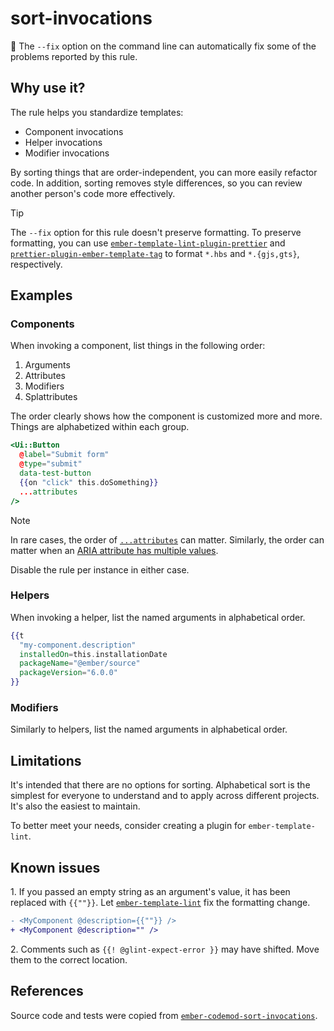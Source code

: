 # sort-invocations

🔧 The `--fix` option on the command line can automatically fix some of the problems reported by this rule.

## Why use it?

The rule helps you standardize templates:

- Component invocations
- Helper invocations
- Modifier invocations

By sorting things that are order-independent, you can more easily refactor code. In addition, sorting removes style differences, so you can review another person's code more effectively.

> [!TIP]
>
> The `--fix` option for this rule doesn't preserve formatting. To preserve formatting, you can use [`ember-template-lint-plugin-prettier`](https://github.com/ember-template-lint/ember-template-lint-plugin-prettier) and [`prettier-plugin-ember-template-tag`](https://github.com/ember-tooling/prettier-plugin-ember-template-tag) to format `*.hbs` and `*.{gjs,gts}`, respectively.

## Examples

### Components

When invoking a component, list things in the following order:

1. Arguments
2. Attributes
3. Modifiers
4. Splattributes

The order clearly shows how the component is customized more and more. Things are alphabetized within each group.

```hbs
<Ui::Button
  @label="Submit form"
  @type="submit"
  data-test-button
  {{on "click" this.doSomething}}
  ...attributes
/>
```

> [!NOTE]
>
> In rare cases, the order of [`...attributes`](https://guides.emberjs.com/release/components/component-arguments-and-html-attributes/#toc_html-attributes) can matter. Similarly, the order can matter when an [ARIA attribute has multiple values](https://github.com/ijlee2/ember-container-query/issues/38#issuecomment-647017665).
>
> Disable the rule per instance in either case.

### Helpers

When invoking a helper, list the named arguments in alphabetical order.

```hbs
{{t
  "my-component.description"
  installedOn=this.installationDate
  packageName="@ember/source"
  packageVersion="6.0.0"
}}
```

### Modifiers

Similarly to helpers, list the named arguments in alphabetical order.

## Limitations

It's intended that there are no options for sorting. Alphabetical sort is the simplest for everyone to understand and to apply across different projects. It's also the easiest to maintain.

To better meet your needs, consider creating a plugin for `ember-template-lint`.

## Known issues

1\. If you passed an empty string as an argument's value, it has been replaced with `{{""}}`. Let [`ember-template-lint`](https://github.com/ember-template-lint/ember-template-lint/blob/master/docs/rule/no-unnecessary-curly-strings.md) fix the formatting change.

```diff
- <MyComponent @description={{""}} />
+ <MyComponent @description="" />
```

2\. Comments such as `{{! @glint-expect-error }}` may have shifted. Move them to the correct location.

## References

Source code and tests were copied from [`ember-codemod-sort-invocations`](https://github.com/ijlee2/ember-codemod-sort-invocations).
